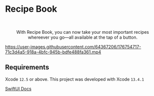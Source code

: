 # Recipe Book
<br />
<p align="center">
  <p align="center">
    With Recipe Book, you can now take your most important recipes whereever you go—all available at the tap of a button.
  </p>
</p>

https://user-images.githubusercontent.com/64367206/176754717-71c3d4a5-918a-4bfc-945b-bdfe488fa361.mp4

## Requirements
Xcode `12.5` or above. This project was developed with Xcode `13.4.1`

<a href = "https://developer.apple.com/xcode/swiftui/"> SwiftUI Docs </a>
